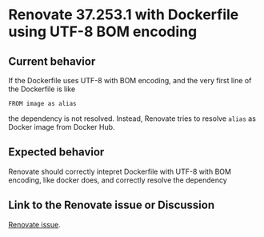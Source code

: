 # Renovate 37.253.1 with Dockerfile using UTF-8 BOM encoding

## Current behavior

If the Dockerfile uses UTF-8 with BOM encoding, and the very first line of the Dockerfile is like 

`FROM image as alias`

the dependency is not resolved. Instead, Renovate tries to resolve `alias` as Docker image from Docker Hub.

## Expected behavior

Renovate should correctly intepret Dockerfile with UTF-8 with BOM encoding, like docker does, and correctly resolve the dependency

## Link to the Renovate issue or Discussion

[Renovate issue](https://github.com/renovatebot/renovate/discussions/30112).

